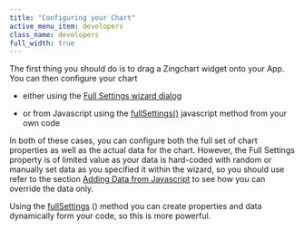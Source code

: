 ```yaml
---
title: "Configuring your Chart"
active_menu_item: developers
class_name: developers
full_width: true
---
```



The first thing you should do is to drag a Zingchart widget onto your App. You can then configure your chart

 - either using the [Full Settings wizard dialog](full-settings-wizard-dialog)

 - or from Javascript using the [fullSettings()](fullsettings-javascript-method) javascript method from your own code

In both of these cases, you can configure both the full set of chart properties as well as the actual data for the chart. However, the Full Settings property is of limited value as your data is hard-coded with random or manually set data as you specified it within the wizard, so you should use refer to the section [Adding Data from Javascript](../adding-data-from-javascript2) to see how you can override the data only.

Using the [fullSettings](fullsettings-javascript-method) () method you can create properties and data dynamically form your code, so this is more powerful.

